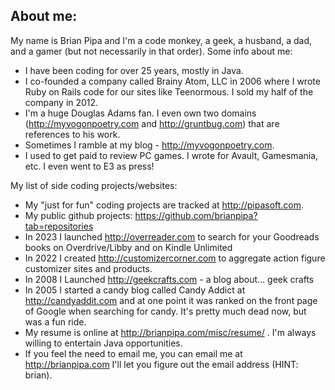 ## About me:

My name is Brian Pipa and I'm a code monkey, a geek, a husband, a dad, and a gamer (but not necessarily in that order). Some info about me:
* I have been coding for over 25 years, mostly in Java.
* I co-founded a company called Brainy Atom, LLC in 2006 where I wrote Ruby on Rails code for our sites like Teenormous. I sold my half of the company in 2012.
* I'm a huge Douglas Adams fan. I even own two domains (http://myvogonpoetry.com and http://gruntbug.com) that are references to his work.
* Sometimes I ramble at my blog - http://myvogonpoetry.com.
* I used to get paid to review PC games. I wrote for Avault, Gamesmania, etc. I even went to E3 as press! 

My list of side coding projects/websites:
* My "just for fun" coding projects are tracked at http://pipasoft.com.
* My public github projects: https://github.com/brianpipa?tab=repositories
* In 2023 I launched http://overreader.com to search for your Goodreads books on Overdrive/Libby and on Kindle Unlimited
* In 2022 I created http://customizercorner.com to aggregate action figure customizer sites and products.
* In 2008 I Launched http://geekcrafts.com - a blog about... geek crafts
* In 2005 I started a candy blog called Candy Addict at http://candyaddit.com and at one point it was ranked on the front page of Google when searching for candy. It's pretty much dead now, but was a fun ride.
* My resume is online at http://brianpipa.com/misc/resume/ . I'm always willing to entertain Java opportunities.
* If you feel the need to email me, you can email me at http://brianpipa.com I'll let you figure out the email address (HINT: brian). 

